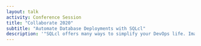 ```yaml
---
layout: talk
activity: Conference Session
title: "Collaborate 2020"
subtitle: "Automate Database Deployments with SQLcl"
description: '"SQLcl offers many ways to simplify your DevOps life. Imagine writing automation scripts for your database in languages like JavaScript, Python or Perl - to name just a few - without the hassle of driver libraries. Although SQLcl is almost 100% compatible with SQL*Plus, it adds a lot of new commands and features to the old lady: Native support for Liquibase and Hashicorps Vault, for example.  The most potent new keyword is "script." Script embeds the execution of SQL-statements or SQL*Plus-commands from your favorite scripting language. Extend SQLcl by writing functions, use your favorite language’s objects and control structures and parallelize multiple tasks.  Within this entertaining session, the presenting expert waters your mouth and generates countless wants Learning Objective 1: The audience will learn: what SQLcl is all about how to write and integrate scripts in their favorite scripting language. Learning Objective 2: The audience will learn:* how to leverage the integrated support for HashiCorp Vault and Liquibase."'
---
```

